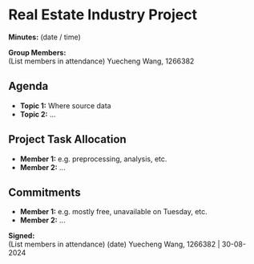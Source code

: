 # Real Estate Industry Project

**Minutes:** (date / time)

**Group Members:**  
(List members in attendance)
Yuecheng Wang, 1266382

## Agenda
- **Topic 1:** Where source data
- **Topic 2:** ...

## Project Task Allocation
- **Member 1:** e.g. preprocessing, analysis, etc.
- **Member 2:** ...

## Commitments
- **Member 1:** e.g. mostly free, unavailable on Tuesday, etc.
- **Member 2:** ...

**Signed:**  
(List members in attendance) (date)
Yuecheng Wang, 1266382 | 30-08-2024